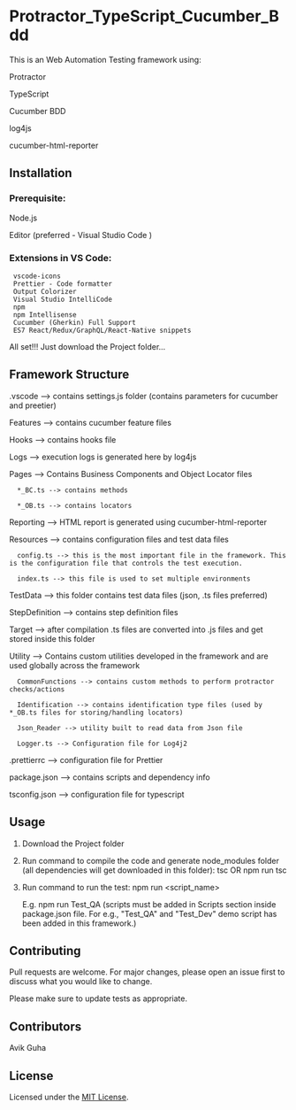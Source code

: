 # Protractor_TypeScript_Cucumber_Bdd

This is an Web Automation Testing framework using:

Protractor

TypeScript

Cucumber BDD

log4js

cucumber-html-reporter

## Installation

### Prerequisite:

Node.js

Editor (preferred - Visual Studio Code )

### Extensions in VS Code:

     vscode-icons
     Prettier - Code formatter
     Output Colorizer
     Visual Studio IntelliCode
     npm
     npm Intellisense
     Cucumber (Gherkin) Full Support
     ES7 React/Redux/GraphQL/React-Native snippets

All set!!! Just download the Project folder...

## Framework Structure

.vscode --> contains settings.js folder (contains parameters for cucumber and preetier)

Features --> contains cucumber feature files

Hooks --> contains hooks file

Logs --> execution logs is generated here by log4js

Pages --> Contains Business Components and Object Locator files

      *_BC.ts --> contains methods

      *_OB.ts --> contains locators

Reporting --> HTML report is generated using cucumber-html-reporter

Resources --> contains configuration files and test data files

      config.ts --> this is the most important file in the framework. This is the configuration file that controls the test execution.

      index.ts --> this file is used to set multiple environments

TestData --> this folder contains test data files (json, .ts files preferred)

StepDefinition --> contains step definition files

Target --> after compilation .ts files are converted into .js files and get stored inside this folder

Utility --> Contains custom utilities developed in the framework and are used globally across the framework

      CommonFunctions --> contains custom methods to perform protractor checks/actions

      Identification --> contains identification type files (used by *_OB.ts files for storing/handling locators)

      Json_Reader --> utility built to read data from Json file

      Logger.ts --> Configuration file for Log4j2

.prettierrc --> configuration file for Prettier

package.json --> contains scripts and dependency info

tsconfig.json --> configuration file for typescript

## Usage

1. Download the Project folder

2. Run command to compile the code and generate node_modules folder (all dependencies will get downloaded in this folder):
   tsc
   OR
   npm run tsc

3. Run command to run the test:
   npm run <script_name>

    E.g. npm run Test_QA
    (scripts must be added in Scripts section inside package.json file. For e.g., "Test_QA" and "Test_Dev" demo script has been added in this framework.)

## Contributing

Pull requests are welcome. For major changes, please open an issue first to discuss what you would like to change.

Please make sure to update tests as appropriate.

## Contributors

Avik Guha

## License

Licensed under the [MIT License](LICENSE).

